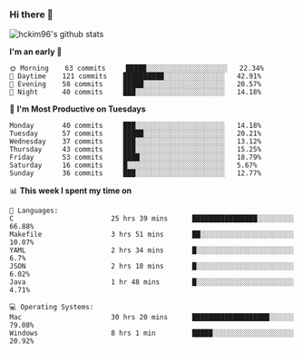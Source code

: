 ### Hi there 👋

<!--
**hckim96/hckim96** is a ✨ _special_ ✨ repository because its `README.md` (this file) appears on your GitHub profile.

Here are some ideas to get you started:

- 🔭 I’m currently working on ...
- 🌱 I’m currently learning ...
- 👯 I’m looking to collaborate on ...
- 🤔 I’m looking for help with ...
- 💬 Ask me about ...
- 📫 How to reach me: ...
- 😄 Pronouns: ...
- ⚡ Fun fact: ...
-->
![hckim96's github stats](https://github-readme-stats.vercel.app/api?username=hckim96&show_icons=true&theme=dracula&count_private=true)
<!--START_SECTION:waka-->
**I'm an early 🐤** 

```text
🌞 Morning    63 commits     █████░░░░░░░░░░░░░░░░░░░░   22.34% 
🌆 Daytime    121 commits    ██████████░░░░░░░░░░░░░░░   42.91% 
🌃 Evening    58 commits     █████░░░░░░░░░░░░░░░░░░░░   20.57% 
🌙 Night      40 commits     ███░░░░░░░░░░░░░░░░░░░░░░   14.18%

```
📅 **I'm Most Productive on Tuesdays** 

```text
Monday       40 commits     ███░░░░░░░░░░░░░░░░░░░░░░   14.18% 
Tuesday      57 commits     █████░░░░░░░░░░░░░░░░░░░░   20.21% 
Wednesday    37 commits     ███░░░░░░░░░░░░░░░░░░░░░░   13.12% 
Thursday     43 commits     ███░░░░░░░░░░░░░░░░░░░░░░   15.25% 
Friday       53 commits     ████░░░░░░░░░░░░░░░░░░░░░   18.79% 
Saturday     16 commits     █░░░░░░░░░░░░░░░░░░░░░░░░   5.67% 
Sunday       36 commits     ███░░░░░░░░░░░░░░░░░░░░░░   12.77%

```


📊 **This week I spent my time on** 

```text
💬 Languages: 
C                        25 hrs 39 mins      ████████████████░░░░░░░░░   66.88% 
Makefile                 3 hrs 51 mins       ██░░░░░░░░░░░░░░░░░░░░░░░   10.07% 
YAML                     2 hrs 34 mins       █░░░░░░░░░░░░░░░░░░░░░░░░   6.7% 
JSON                     2 hrs 18 mins       █░░░░░░░░░░░░░░░░░░░░░░░░   6.02% 
Java                     1 hr 48 mins        █░░░░░░░░░░░░░░░░░░░░░░░░   4.71%

💻 Operating Systems: 
Mac                      30 hrs 20 mins      ███████████████████░░░░░░   79.08% 
Windows                  8 hrs 1 min         █████░░░░░░░░░░░░░░░░░░░░   20.92%

```


<!--END_SECTION:waka-->
